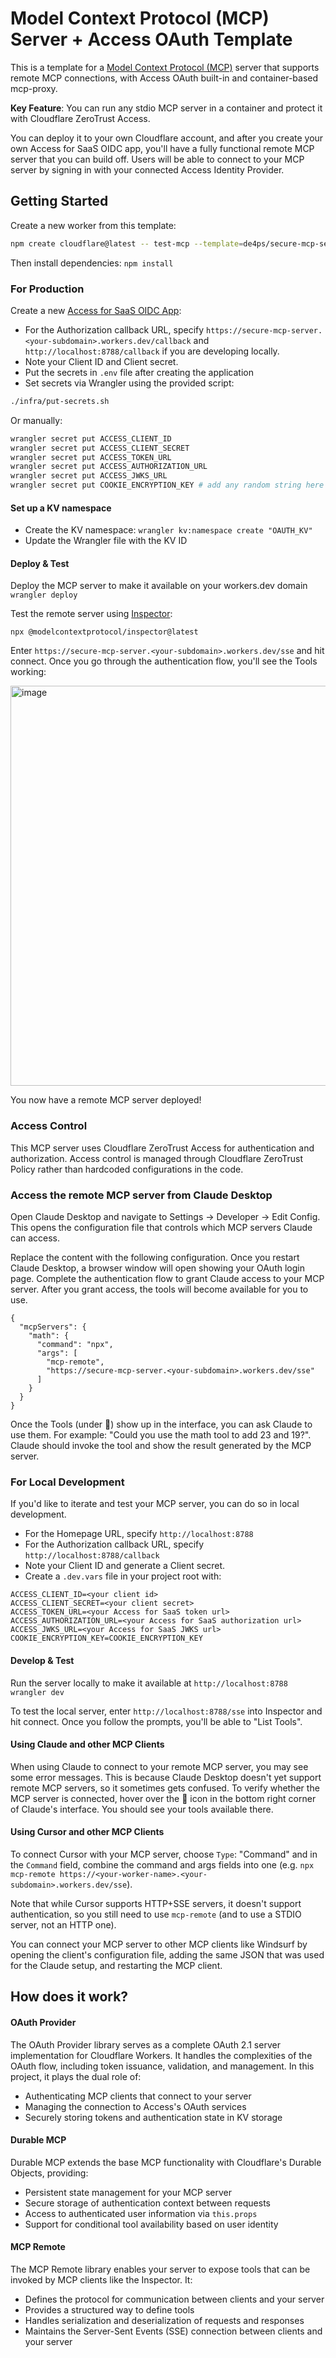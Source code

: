 # Model Context Protocol (MCP) Server + Access OAuth Template

This is a template for a [Model Context Protocol (MCP)](https://modelcontextprotocol.io/introduction) server that supports remote MCP connections, with Access OAuth built-in and container-based mcp-proxy.

**Key Feature**: You can run any stdio MCP server in a container and protect it with Cloudflare ZeroTrust Access.

You can deploy it to your own Cloudflare account, and after you create your own Access for SaaS OIDC app, you'll have a fully functional remote MCP server that you can build off. Users will be able to connect to your MCP server by signing in with your connected Access Identity Provider.

## Getting Started

Create a new worker from this template:

```bash
npm create cloudflare@latest -- test-mcp --template=de4ps/secure-mcp-server
```

Then install dependencies: `npm install`

### For Production

Create a new [Access for SaaS OIDC App](https://developers.cloudflare.com/cloudflare-one/applications/configure-apps/saas-apps/generic-oidc-saas/):

- For the Authorization callback URL, specify `https://secure-mcp-server.<your-subdomain>.workers.dev/callback` and `http://localhost:8788/callback` if you are developing locally.
- Note your Client ID and Client secret.
- Put the secrets in `.env` file after creating the application
- Set secrets via Wrangler using the provided script:

```bash
./infra/put-secrets.sh
```

Or manually:

```bash
wrangler secret put ACCESS_CLIENT_ID
wrangler secret put ACCESS_CLIENT_SECRET
wrangler secret put ACCESS_TOKEN_URL
wrangler secret put ACCESS_AUTHORIZATION_URL
wrangler secret put ACCESS_JWKS_URL
wrangler secret put COOKIE_ENCRYPTION_KEY # add any random string here e.g. openssl rand -hex 32
```

#### Set up a KV namespace

- Create the KV namespace:
  `wrangler kv:namespace create "OAUTH_KV"`
- Update the Wrangler file with the KV ID

#### Deploy & Test

Deploy the MCP server to make it available on your workers.dev domain
` wrangler deploy`

Test the remote server using [Inspector](https://modelcontextprotocol.io/docs/tools/inspector):

```
npx @modelcontextprotocol/inspector@latest
```

Enter `https://secure-mcp-server.<your-subdomain>.workers.dev/sse` and hit connect. Once you go through the authentication flow, you'll see the Tools working:

<img width="640" alt="image" src="https://github.com/user-attachments/assets/7973f392-0a9d-4712-b679-6dd23f824287" />

You now have a remote MCP server deployed!

### Access Control

This MCP server uses Cloudflare ZeroTrust Access for authentication and authorization. Access control is managed through Cloudflare ZeroTrust Policy rather than hardcoded configurations in the code.

### Access the remote MCP server from Claude Desktop

Open Claude Desktop and navigate to Settings -> Developer -> Edit Config. This opens the configuration file that controls which MCP servers Claude can access.

Replace the content with the following configuration. Once you restart Claude Desktop, a browser window will open showing your OAuth login page. Complete the authentication flow to grant Claude access to your MCP server. After you grant access, the tools will become available for you to use.

```
{
  "mcpServers": {
    "math": {
      "command": "npx",
      "args": [
        "mcp-remote",
        "https://secure-mcp-server.<your-subdomain>.workers.dev/sse"
      ]
    }
  }
}
```

Once the Tools (under 🔨) show up in the interface, you can ask Claude to use them. For example: "Could you use the math tool to add 23 and 19?". Claude should invoke the tool and show the result generated by the MCP server.

### For Local Development

If you'd like to iterate and test your MCP server, you can do so in local development.

- For the Homepage URL, specify `http://localhost:8788`
- For the Authorization callback URL, specify `http://localhost:8788/callback`
- Note your Client ID and generate a Client secret.
- Create a `.dev.vars` file in your project root with:

```
ACCESS_CLIENT_ID=<your client id>
ACCESS_CLIENT_SECRET=<your client secret>
ACCESS_TOKEN_URL=<your Access for SaaS token url>
ACCESS_AUTHORIZATION_URL=<your Access for SaaS authorization url>
ACCESS_JWKS_URL=<your Access for SaaS JWKS url>
COOKIE_ENCRYPTION_KEY=COOKIE_ENCRYPTION_KEY
```

#### Develop & Test

Run the server locally to make it available at `http://localhost:8788`
`wrangler dev`

To test the local server, enter `http://localhost:8788/sse` into Inspector and hit connect. Once you follow the prompts, you'll be able to "List Tools".

#### Using Claude and other MCP Clients

When using Claude to connect to your remote MCP server, you may see some error messages. This is because Claude Desktop doesn't yet support remote MCP servers, so it sometimes gets confused. To verify whether the MCP server is connected, hover over the 🔨 icon in the bottom right corner of Claude's interface. You should see your tools available there.

#### Using Cursor and other MCP Clients

To connect Cursor with your MCP server, choose `Type`: "Command" and in the `Command` field, combine the command and args fields into one (e.g. `npx mcp-remote https://<your-worker-name>.<your-subdomain>.workers.dev/sse`).

Note that while Cursor supports HTTP+SSE servers, it doesn't support authentication, so you still need to use `mcp-remote` (and to use a STDIO server, not an HTTP one).

You can connect your MCP server to other MCP clients like Windsurf by opening the client's configuration file, adding the same JSON that was used for the Claude setup, and restarting the MCP client.

## How does it work?

#### OAuth Provider

The OAuth Provider library serves as a complete OAuth 2.1 server implementation for Cloudflare Workers. It handles the complexities of the OAuth flow, including token issuance, validation, and management. In this project, it plays the dual role of:

- Authenticating MCP clients that connect to your server
- Managing the connection to Access's OAuth services
- Securely storing tokens and authentication state in KV storage

#### Durable MCP

Durable MCP extends the base MCP functionality with Cloudflare's Durable Objects, providing:

- Persistent state management for your MCP server
- Secure storage of authentication context between requests
- Access to authenticated user information via `this.props`
- Support for conditional tool availability based on user identity

#### MCP Remote

The MCP Remote library enables your server to expose tools that can be invoked by MCP clients like the Inspector. It:

- Defines the protocol for communication between clients and your server
- Provides a structured way to define tools
- Handles serialization and deserialization of requests and responses
- Maintains the Server-Sent Events (SSE) connection between clients and your server
